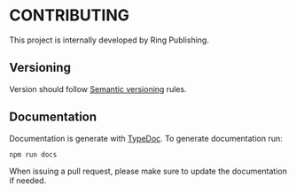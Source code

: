 # CONTRIBUTING

This project is internally developed by Ring Publishing.

## Versioning

Version should follow [Semantic versioning](https://semver.org/) rules.

## Documentation

Documentation is generate with [TypeDoc](https://typedoc.org/). To generate documentation run:

```bash
npm run docs
```

When issuing a pull request, please make sure to update the documentation if needed.
